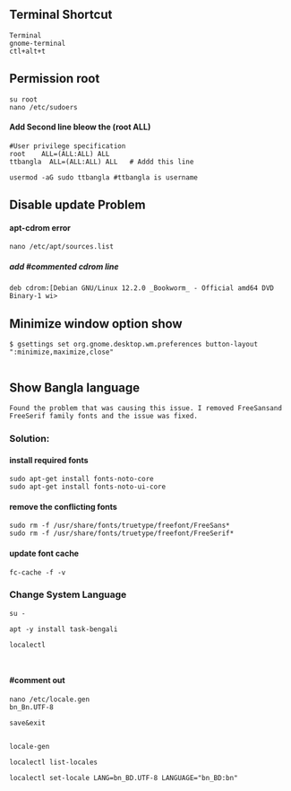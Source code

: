 ## Terminal Shortcut
```
Terminal
gnome-terminal
ctl+alt+t

```

## Permission root
```
su root
nano /etc/sudoers
```
#### Add Second line bleow the (root ALL)

```
#User privilege specification
root	ALL=(ALL:ALL) ALL
ttbangla  ALL=(ALL:ALL) ALL   # Addd this line
```
```
usermod -aG sudo ttbangla #ttbangla is username

```

## Disable update Problem
#### apt-cdrom error
```
nano /etc/apt/sources.list
```

##### add #commented cdrom line
```
deb cdrom:[Debian GNU/Linux 12.2.0 _Bookworm_ - Official amd64 DVD Binary-1 wi>
```

##  Minimize window option show

```
$ gsettings set org.gnome.desktop.wm.preferences button-layout ":minimize,maximize,close"


```
## Show Bangla language

```
Found the problem that was causing this issue. I removed FreeSansand FreeSerif family fonts and the issue was fixed.

```
### Solution:

#### install required fonts

```
sudo apt-get install fonts-noto-core
sudo apt-get install fonts-noto-ui-core

```
#### remove the conflicting fonts

```
sudo rm -f /usr/share/fonts/truetype/freefont/FreeSans*
sudo rm -f /usr/share/fonts/truetype/freefont/FreeSerif*

```
#### update font cache

```
fc-cache -f -v

```



 ### Change System Language
 
```
su -
 
apt -y install task-bengali
 
localectl

 
```
 #### #comment out
 
```
nano /etc/locale.gen
bn_Bn.UTF-8

save&exit
 
```

```
locale-gen
 
localectl list-locales
 
localectl set-locale LANG=bn_BD.UTF-8 LANGUAGE="bn_BD:bn"

```
 
 
